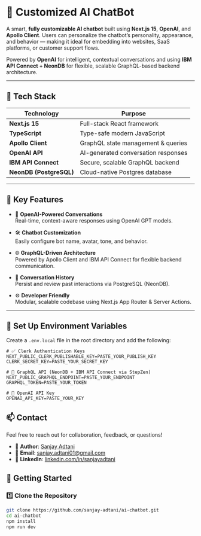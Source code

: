 # 💬 Customized AI ChatBot

A smart, **fully customizable AI chatbot** built using **Next.js 15**, **OpenAI**, and **Apollo Client**. Users can personalize the chatbot’s personality, appearance, and behavior — making it ideal for embedding into websites, SaaS platforms, or customer support flows.

Powered by **OpenAI** for intelligent, contextual conversations and using **IBM API Connect + NeonDB** for flexible, scalable GraphQL-based backend architecture.

---

## 🚀 Tech Stack

| Technology         | Purpose                                 |
|--------------------|------------------------------------------|
| **Next.js 15**      | Full-stack React framework              |
| **TypeScript**      | Type-safe modern JavaScript             |
| **Apollo Client**   | GraphQL state management & queries      |
| **OpenAI API**      | AI-generated conversation responses     |
| **IBM API Connect** | Secure, scalable GraphQL backend        |
| **NeonDB (PostgreSQL)** | Cloud-native Postgres database         |

---

## 🎯 Key Features

- 🧠 **OpenAI-Powered Conversations**  
  Real-time, context-aware responses using OpenAI GPT models.

- 🛠️ **Chatbot Customization**  
  Easily configure bot name, avatar, tone, and behavior.

- 🌐 **GraphQL-Driven Architecture**  
  Powered by Apollo Client and IBM API Connect for flexible backend communication.

- 🧾 **Conversation History**  
  Persist and review past interactions via PostgreSQL (NeonDB).

- ⚙️ **Developer Friendly**  
  Modular, scalable codebase using Next.js App Router & Server Actions.

---

## 🎯 Set Up Environment Variables

Create a `.env.local` file in the root directory and add the following:

```env
# ✅ Clerk Authentication Keys
NEXT_PUBLIC_CLERK_PUBLISHABLE_KEY=PASTE_YOUR_PUBLISH_KEY
CLERK_SECRET_KEY=PASTE_YOUR_SECRET_KEY

# 🔗 GraphQL API (NeonDB + IBM API Connect via StepZen)
NEXT_PUBLIC_GRAPHQL_ENDPOINT=PASTE_YOUR_ENDPOINT
GRAPHQL_TOKEN=PASTE_YOUR_TOKEN

# 🧠 OpenAI API Key
OPENAI_API_KEY=PASTE_YOUR_KEY
```

## 📫 Contact

Feel free to reach out for collaboration, feedback, or questions!

- 👤 **Author**: [Sanjay Adtani](https://github.com/sanjay-adtani)
- 📧 **Email**: sanjay.adtani01@gmail.com
- 💼 **LinkedIn**: [linkedin.com/in/sanjayadtani](https://www.linkedin.com/in/sanjayadtani)

## 🔧 Getting Started

### 1️⃣ Clone the Repository

```bash
git clone https://github.com/sanjay-adtani/ai-chatbot.git
cd ai-chatbot
npm install
npm run dev